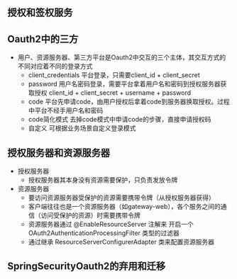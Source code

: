 授权和签权服务
-------

## Oauth2中的三方
* 用户、资源服务器、第三方平台是Oauth2中交互的三个主体，其交互方式的不同对应着不同的登录方式
  * client_credentials 平台登录，只需要client_id + client_secret
  * password           用户名密码登录，需要平台拿着用户名和密码到授权服务器获取授权 client_id + client_secret + username + password
  * code               平台先申请code，由用户授权后拿着code到服务器换取授权。过程中平台不经手用户名和密码
  * code简化模式        去掉code模式中申请code的步骤，直接申请授权码
  * 自定义              可根据业务场景自定义登录模式

## 授权服务器和资源服务器
* 授权服务器
  * 授权服务器其本身没有资源需要保护，只负责发放令牌
* 资源服务器
  * 要访问资源服务器受保护的资源需要携带令牌（从授权服务器获得）
  * 客户端往往也是一个资源服务器（如gateway-web），各个服务之间的通信（访问受保护的资源）时需要携带令牌
  * 资源服务器通过 @EnableResourceServer 注解来 开启一个 OAuth2AuthenticationProcessingFilter 类型的过滤器
  * 通过继承 ResourceServerConfigurerAdapter 类来配置资源服务器

## SpringSecurityOauth2的弃用和迁移